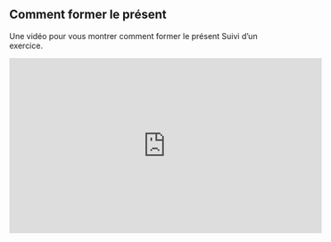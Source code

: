 <h2> Comment former le présent </h2>

Une vidéo pour vous montrer comment former le présent Suivi d’un exercice.

<iframe width="560" height="315" src="https://www.youtube.com/embed/jYGyUuvU_bQ" frameborder="0" allowfullscreen></iframe>






